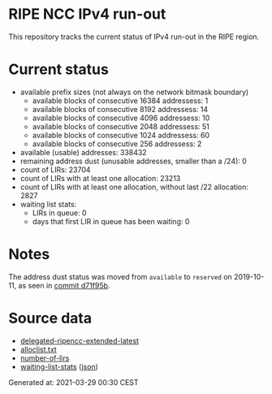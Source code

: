 # RIPE NCC IPv4 run-out
This repository tracks the current status of IPv4 run-out in the RIPE region.

# Current status
- available prefix sizes (not always on the network bitmask boundary)
  - available blocks of consecutive 16384 addressess: 1
  - available blocks of consecutive 8192 addressess: 14
  - available blocks of consecutive 4096 addressess: 10
  - available blocks of consecutive 2048 addressess: 51
  - available blocks of consecutive 1024 addressess: 60
  - available blocks of consecutive 256 addressess: 2
- available (usable) addresses: 338432
- remaining address dust (unusable addresses, smaller than a /24): 0
- count of LIRs: 23704
- count of LIRs with at least one allocation: 23213
- count of LIRs with at least one allocation, without last /22 allocation: 2827
- waiting list stats:
  - LIRs in queue: 0
  - days that first LIR in queue has been waiting: 0

# Notes
The address dust status was moved from `available` to `reserved` on 2019-10-11, as seen in [commit d71f95b](https://github.com/zajdee/ripe-ncc-ipv4-runout/commit/d71f95b1f7c9f639556e395e4ad0f41e54834954).

# Source data
- [delegated-ripencc-extended-latest](https://ftp.ripe.net/pub/stats/ripencc/delegated-ripencc-extended-latest)
- [alloclist.txt](https://ftp.ripe.net/pub/stats/ripencc/membership/alloclist.txt)
- [number-of-lirs](https://labs.ripe.net/statistics/number-of-lirs)
- [waiting-list-stats](https://www.ripe.net/manage-ips-and-asns/ipv4/ipv4-waiting-list) ([json](https://www-static.ripe.net/dynamic/ipv4-waiting-list/stats.json))

Generated at: 2021-03-29 00:30 CEST
